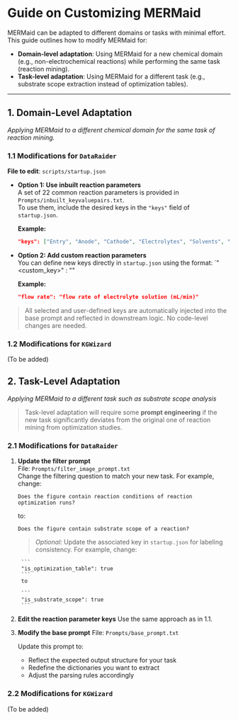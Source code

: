 # Guide on Customizing MERMaid

MERMaid can be adapted to different domains or tasks with minimal effort. 
This guide outlines how to modify MERMaid for:

- **Domain-level adaptation**: Using MERMaid for a new chemical domain (e.g., non-electrochemical reactions) while performing the same task (reaction mining).
- **Task-level adaptation**: Using MERMaid for a different task (e.g., substrate scope extraction instead of optimization tables).

---

## 1. Domain-Level Adaptation  
*Applying MERMaid to a different chemical domain for the same task of reaction mining.*

### 1.1 Modifications for `DataRaider`

**File to edit**: `scripts/startup.json`

- **Option 1: Use inbuilt reaction parameters**  
  A set of 22 common reaction parameters is provided in `Prompts/inbuilt_keyvaluepairs.txt`.  
  To use them, include the desired keys in the `"keys"` field of `startup.json`.

  **Example:**
  ```json
  "keys": ["Entry", "Anode", "Cathode", "Electrolytes", "Solvents", "Duration"]

- **Option 2: Add custom reaction parameters**  
  You can define new keys directly in `startup.json` using the format: 
  `"<custom_key>" : "<brief description>"
  
  **Example:**
  ```json
  "flow rate": "flow rate of electrolyte solution (mL/min)"

> All selected and user-defined keys are automatically injected into the base prompt and reflected in downstream logic. No code-level changes are needed.

### 1.2 Modifications for `KGWizard`
(To be added)

## 2. Task-Level Adaptation 
*Applying MERMaid to a different task such as substrate scope analysis*
> Task-level adaptation will require some **prompt engineering** if the new task significantly deviates from the original one of reaction mining from optimization studies.

### 2.1 Modifications for `DataRaider`
1. **Update the filter prompt**  
   File: `Prompts/filter_image_prompt.txt`  
   Change the filtering question to match your new task. For example, change: 
   ```
   Does the figure contain reaction conditions of reaction optimization runs?
   ```
   to: 
   
   ```
   Does the figure contain substrate scope of a reaction?
   ```

    > *Optional:* Update the associated key in `startup.json` for labeling consistency. For example, change:

        ```
        "is_optimization_table": true
        ```
        to 

        ```
        "is_substrate_scope": true
        ```

2. **Edit the reaction parameter keys**
    Use the same approach as in 1.1. 

3. **Modify the base prompt**
    File: `Prompts/base_prompt.txt`

    Update this prompt to:
    - Reflect the expected output structure for your task
    - Redefine the dictionaries you want to extract
    - Adjust the parsing rules accordingly

### 2.2 Modifications for `KGWizard`
(To be added)